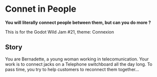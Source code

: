 # Connet in People

**You will literally connect people between them, but can you do more ?**

This is for the Godot Wild Jam #21, theme: Connexion

## Story

You are Bernadette, a young woman working in telecomunication. Your work is to connect jacks on a Telephone switchboard all the day long.
To pass time, you try to help customers to reconnect them together...

